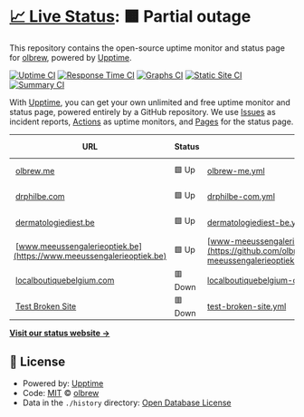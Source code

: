 # [📈 Live Status](https://status.olbrew.me): <!--live status--> **🟧 Partial outage**

This repository contains the open-source uptime monitor and status page for [olbrew](https://olbrew.me), powered by [Upptime](https://github.com/upptime/upptime).

[![Uptime CI](https://github.com/olbrew/upptime/workflows/Uptime%20CI/badge.svg)](https://github.com/olbrew/upptime/actions?query=workflow%3A%22Uptime+CI%22)
[![Response Time CI](https://github.com/olbrew/upptime/workflows/Response%20Time%20CI/badge.svg)](https://github.com/olbrew/upptime/actions?query=workflow%3A%22Response+Time+CI%22)
[![Graphs CI](https://github.com/olbrew/upptime/workflows/Graphs%20CI/badge.svg)](https://github.com/olbrew/upptime/actions?query=workflow%3A%22Graphs+CI%22)
[![Static Site CI](https://github.com/olbrew/upptime/workflows/Static%20Site%20CI/badge.svg)](https://github.com/olbrew/upptime/actions?query=workflow%3A%22Static+Site+CI%22)
[![Summary CI](https://github.com/olbrew/upptime/workflows/Summary%20CI/badge.svg)](https://github.com/olbrew/upptime/actions?query=workflow%3A%22Summary+CI%22)

With [Upptime](https://upptime.js.org), you can get your own unlimited and free uptime monitor and status page, powered entirely by a GitHub repository. We use [Issues](https://github.com/olbrew/upptime/issues) as incident reports, [Actions](https://github.com/olbrew/upptime/actions) as uptime monitors, and [Pages](https://status.olbrew.me) for the status page.

<!--start: status pages-->
<!-- This summary is generated by Upptime (https://github.com/upptime/upptime) -->
<!-- Do not edit this manually, your changes will be overwritten -->
<!-- prettier-ignore -->
| URL | Status | History | Response Time | Uptime |
| --- | ------ | ------- | ------------- | ------ |
| <img alt="" src="https://icons.duckduckgo.com/ip3/olbrew.me.ico" height="13"> [olbrew.me](https://olbrew.me) | 🟩 Up | [olbrew-me.yml](https://github.com/olbrew/upptime/commits/HEAD/history/olbrew-me.yml) | <details><summary><img alt="Response time graph" src="./graphs/olbrew-me/response-time-week.png" height="20"> 268ms</summary><br><a href="https://status.olbrew.me/history/olbrew-me"><img alt="Response time 244" src="https://img.shields.io/endpoint?url=https%3A%2F%2Fraw.githubusercontent.com%2Folbrew%2Fupptime%2FHEAD%2Fapi%2Folbrew-me%2Fresponse-time.json"></a><br><a href="https://status.olbrew.me/history/olbrew-me"><img alt="24-hour response time 441" src="https://img.shields.io/endpoint?url=https%3A%2F%2Fraw.githubusercontent.com%2Folbrew%2Fupptime%2FHEAD%2Fapi%2Folbrew-me%2Fresponse-time-day.json"></a><br><a href="https://status.olbrew.me/history/olbrew-me"><img alt="7-day response time 268" src="https://img.shields.io/endpoint?url=https%3A%2F%2Fraw.githubusercontent.com%2Folbrew%2Fupptime%2FHEAD%2Fapi%2Folbrew-me%2Fresponse-time-week.json"></a><br><a href="https://status.olbrew.me/history/olbrew-me"><img alt="30-day response time 245" src="https://img.shields.io/endpoint?url=https%3A%2F%2Fraw.githubusercontent.com%2Folbrew%2Fupptime%2FHEAD%2Fapi%2Folbrew-me%2Fresponse-time-month.json"></a><br><a href="https://status.olbrew.me/history/olbrew-me"><img alt="1-year response time 244" src="https://img.shields.io/endpoint?url=https%3A%2F%2Fraw.githubusercontent.com%2Folbrew%2Fupptime%2FHEAD%2Fapi%2Folbrew-me%2Fresponse-time-year.json"></a></details> | <details><summary><a href="https://status.olbrew.me/history/olbrew-me">100.00%</a></summary><a href="https://status.olbrew.me/history/olbrew-me"><img alt="All-time uptime 100.00%" src="https://img.shields.io/endpoint?url=https%3A%2F%2Fraw.githubusercontent.com%2Folbrew%2Fupptime%2FHEAD%2Fapi%2Folbrew-me%2Fuptime.json"></a><br><a href="https://status.olbrew.me/history/olbrew-me"><img alt="24-hour uptime 100.00%" src="https://img.shields.io/endpoint?url=https%3A%2F%2Fraw.githubusercontent.com%2Folbrew%2Fupptime%2FHEAD%2Fapi%2Folbrew-me%2Fuptime-day.json"></a><br><a href="https://status.olbrew.me/history/olbrew-me"><img alt="7-day uptime 100.00%" src="https://img.shields.io/endpoint?url=https%3A%2F%2Fraw.githubusercontent.com%2Folbrew%2Fupptime%2FHEAD%2Fapi%2Folbrew-me%2Fuptime-week.json"></a><br><a href="https://status.olbrew.me/history/olbrew-me"><img alt="30-day uptime 100.00%" src="https://img.shields.io/endpoint?url=https%3A%2F%2Fraw.githubusercontent.com%2Folbrew%2Fupptime%2FHEAD%2Fapi%2Folbrew-me%2Fuptime-month.json"></a><br><a href="https://status.olbrew.me/history/olbrew-me"><img alt="1-year uptime 100.00%" src="https://img.shields.io/endpoint?url=https%3A%2F%2Fraw.githubusercontent.com%2Folbrew%2Fupptime%2FHEAD%2Fapi%2Folbrew-me%2Fuptime-year.json"></a></details>
| <img alt="" src="https://icons.duckduckgo.com/ip3/drphilbe.com.ico" height="13"> [drphilbe.com](https://drphilbe.com) | 🟩 Up | [drphilbe-com.yml](https://github.com/olbrew/upptime/commits/HEAD/history/drphilbe-com.yml) | <details><summary><img alt="Response time graph" src="./graphs/drphilbe-com/response-time-week.png" height="20"> 194ms</summary><br><a href="https://status.olbrew.me/history/drphilbe-com"><img alt="Response time 228" src="https://img.shields.io/endpoint?url=https%3A%2F%2Fraw.githubusercontent.com%2Folbrew%2Fupptime%2FHEAD%2Fapi%2Fdrphilbe-com%2Fresponse-time.json"></a><br><a href="https://status.olbrew.me/history/drphilbe-com"><img alt="24-hour response time 205" src="https://img.shields.io/endpoint?url=https%3A%2F%2Fraw.githubusercontent.com%2Folbrew%2Fupptime%2FHEAD%2Fapi%2Fdrphilbe-com%2Fresponse-time-day.json"></a><br><a href="https://status.olbrew.me/history/drphilbe-com"><img alt="7-day response time 194" src="https://img.shields.io/endpoint?url=https%3A%2F%2Fraw.githubusercontent.com%2Folbrew%2Fupptime%2FHEAD%2Fapi%2Fdrphilbe-com%2Fresponse-time-week.json"></a><br><a href="https://status.olbrew.me/history/drphilbe-com"><img alt="30-day response time 204" src="https://img.shields.io/endpoint?url=https%3A%2F%2Fraw.githubusercontent.com%2Folbrew%2Fupptime%2FHEAD%2Fapi%2Fdrphilbe-com%2Fresponse-time-month.json"></a><br><a href="https://status.olbrew.me/history/drphilbe-com"><img alt="1-year response time 228" src="https://img.shields.io/endpoint?url=https%3A%2F%2Fraw.githubusercontent.com%2Folbrew%2Fupptime%2FHEAD%2Fapi%2Fdrphilbe-com%2Fresponse-time-year.json"></a></details> | <details><summary><a href="https://status.olbrew.me/history/drphilbe-com">100.00%</a></summary><a href="https://status.olbrew.me/history/drphilbe-com"><img alt="All-time uptime 100.00%" src="https://img.shields.io/endpoint?url=https%3A%2F%2Fraw.githubusercontent.com%2Folbrew%2Fupptime%2FHEAD%2Fapi%2Fdrphilbe-com%2Fuptime.json"></a><br><a href="https://status.olbrew.me/history/drphilbe-com"><img alt="24-hour uptime 100.00%" src="https://img.shields.io/endpoint?url=https%3A%2F%2Fraw.githubusercontent.com%2Folbrew%2Fupptime%2FHEAD%2Fapi%2Fdrphilbe-com%2Fuptime-day.json"></a><br><a href="https://status.olbrew.me/history/drphilbe-com"><img alt="7-day uptime 100.00%" src="https://img.shields.io/endpoint?url=https%3A%2F%2Fraw.githubusercontent.com%2Folbrew%2Fupptime%2FHEAD%2Fapi%2Fdrphilbe-com%2Fuptime-week.json"></a><br><a href="https://status.olbrew.me/history/drphilbe-com"><img alt="30-day uptime 100.00%" src="https://img.shields.io/endpoint?url=https%3A%2F%2Fraw.githubusercontent.com%2Folbrew%2Fupptime%2FHEAD%2Fapi%2Fdrphilbe-com%2Fuptime-month.json"></a><br><a href="https://status.olbrew.me/history/drphilbe-com"><img alt="1-year uptime 100.00%" src="https://img.shields.io/endpoint?url=https%3A%2F%2Fraw.githubusercontent.com%2Folbrew%2Fupptime%2FHEAD%2Fapi%2Fdrphilbe-com%2Fuptime-year.json"></a></details>
| <img alt="" src="https://icons.duckduckgo.com/ip3/dermatologiediest.be.ico" height="13"> [dermatologiediest.be](https://dermatologiediest.be) | 🟩 Up | [dermatologiediest-be.yml](https://github.com/olbrew/upptime/commits/HEAD/history/dermatologiediest-be.yml) | <details><summary><img alt="Response time graph" src="./graphs/dermatologiediest-be/response-time-week.png" height="20"> 435ms</summary><br><a href="https://status.olbrew.me/history/dermatologiediest-be"><img alt="Response time 528" src="https://img.shields.io/endpoint?url=https%3A%2F%2Fraw.githubusercontent.com%2Folbrew%2Fupptime%2FHEAD%2Fapi%2Fdermatologiediest-be%2Fresponse-time.json"></a><br><a href="https://status.olbrew.me/history/dermatologiediest-be"><img alt="24-hour response time 570" src="https://img.shields.io/endpoint?url=https%3A%2F%2Fraw.githubusercontent.com%2Folbrew%2Fupptime%2FHEAD%2Fapi%2Fdermatologiediest-be%2Fresponse-time-day.json"></a><br><a href="https://status.olbrew.me/history/dermatologiediest-be"><img alt="7-day response time 435" src="https://img.shields.io/endpoint?url=https%3A%2F%2Fraw.githubusercontent.com%2Folbrew%2Fupptime%2FHEAD%2Fapi%2Fdermatologiediest-be%2Fresponse-time-week.json"></a><br><a href="https://status.olbrew.me/history/dermatologiediest-be"><img alt="30-day response time 538" src="https://img.shields.io/endpoint?url=https%3A%2F%2Fraw.githubusercontent.com%2Folbrew%2Fupptime%2FHEAD%2Fapi%2Fdermatologiediest-be%2Fresponse-time-month.json"></a><br><a href="https://status.olbrew.me/history/dermatologiediest-be"><img alt="1-year response time 528" src="https://img.shields.io/endpoint?url=https%3A%2F%2Fraw.githubusercontent.com%2Folbrew%2Fupptime%2FHEAD%2Fapi%2Fdermatologiediest-be%2Fresponse-time-year.json"></a></details> | <details><summary><a href="https://status.olbrew.me/history/dermatologiediest-be">100.00%</a></summary><a href="https://status.olbrew.me/history/dermatologiediest-be"><img alt="All-time uptime 100.00%" src="https://img.shields.io/endpoint?url=https%3A%2F%2Fraw.githubusercontent.com%2Folbrew%2Fupptime%2FHEAD%2Fapi%2Fdermatologiediest-be%2Fuptime.json"></a><br><a href="https://status.olbrew.me/history/dermatologiediest-be"><img alt="24-hour uptime 100.00%" src="https://img.shields.io/endpoint?url=https%3A%2F%2Fraw.githubusercontent.com%2Folbrew%2Fupptime%2FHEAD%2Fapi%2Fdermatologiediest-be%2Fuptime-day.json"></a><br><a href="https://status.olbrew.me/history/dermatologiediest-be"><img alt="7-day uptime 100.00%" src="https://img.shields.io/endpoint?url=https%3A%2F%2Fraw.githubusercontent.com%2Folbrew%2Fupptime%2FHEAD%2Fapi%2Fdermatologiediest-be%2Fuptime-week.json"></a><br><a href="https://status.olbrew.me/history/dermatologiediest-be"><img alt="30-day uptime 100.00%" src="https://img.shields.io/endpoint?url=https%3A%2F%2Fraw.githubusercontent.com%2Folbrew%2Fupptime%2FHEAD%2Fapi%2Fdermatologiediest-be%2Fuptime-month.json"></a><br><a href="https://status.olbrew.me/history/dermatologiediest-be"><img alt="1-year uptime 100.00%" src="https://img.shields.io/endpoint?url=https%3A%2F%2Fraw.githubusercontent.com%2Folbrew%2Fupptime%2FHEAD%2Fapi%2Fdermatologiediest-be%2Fuptime-year.json"></a></details>
| <img alt="" src="https://icons.duckduckgo.com/ip3/www.meeussengalerieoptiek.be.ico" height="13"> [www.meeussengalerieoptiek.be](https://www.meeussengalerieoptiek.be) | 🟩 Up | [www-meeussengalerieoptiek-be.yml](https://github.com/olbrew/upptime/commits/HEAD/history/www-meeussengalerieoptiek-be.yml) | <details><summary><img alt="Response time graph" src="./graphs/www-meeussengalerieoptiek-be/response-time-week.png" height="20"> 628ms</summary><br><a href="https://status.olbrew.me/history/www-meeussengalerieoptiek-be"><img alt="Response time 579" src="https://img.shields.io/endpoint?url=https%3A%2F%2Fraw.githubusercontent.com%2Folbrew%2Fupptime%2FHEAD%2Fapi%2Fwww-meeussengalerieoptiek-be%2Fresponse-time.json"></a><br><a href="https://status.olbrew.me/history/www-meeussengalerieoptiek-be"><img alt="24-hour response time 238" src="https://img.shields.io/endpoint?url=https%3A%2F%2Fraw.githubusercontent.com%2Folbrew%2Fupptime%2FHEAD%2Fapi%2Fwww-meeussengalerieoptiek-be%2Fresponse-time-day.json"></a><br><a href="https://status.olbrew.me/history/www-meeussengalerieoptiek-be"><img alt="7-day response time 628" src="https://img.shields.io/endpoint?url=https%3A%2F%2Fraw.githubusercontent.com%2Folbrew%2Fupptime%2FHEAD%2Fapi%2Fwww-meeussengalerieoptiek-be%2Fresponse-time-week.json"></a><br><a href="https://status.olbrew.me/history/www-meeussengalerieoptiek-be"><img alt="30-day response time 622" src="https://img.shields.io/endpoint?url=https%3A%2F%2Fraw.githubusercontent.com%2Folbrew%2Fupptime%2FHEAD%2Fapi%2Fwww-meeussengalerieoptiek-be%2Fresponse-time-month.json"></a><br><a href="https://status.olbrew.me/history/www-meeussengalerieoptiek-be"><img alt="1-year response time 579" src="https://img.shields.io/endpoint?url=https%3A%2F%2Fraw.githubusercontent.com%2Folbrew%2Fupptime%2FHEAD%2Fapi%2Fwww-meeussengalerieoptiek-be%2Fresponse-time-year.json"></a></details> | <details><summary><a href="https://status.olbrew.me/history/www-meeussengalerieoptiek-be">100.00%</a></summary><a href="https://status.olbrew.me/history/www-meeussengalerieoptiek-be"><img alt="All-time uptime 99.98%" src="https://img.shields.io/endpoint?url=https%3A%2F%2Fraw.githubusercontent.com%2Folbrew%2Fupptime%2FHEAD%2Fapi%2Fwww-meeussengalerieoptiek-be%2Fuptime.json"></a><br><a href="https://status.olbrew.me/history/www-meeussengalerieoptiek-be"><img alt="24-hour uptime 100.00%" src="https://img.shields.io/endpoint?url=https%3A%2F%2Fraw.githubusercontent.com%2Folbrew%2Fupptime%2FHEAD%2Fapi%2Fwww-meeussengalerieoptiek-be%2Fuptime-day.json"></a><br><a href="https://status.olbrew.me/history/www-meeussengalerieoptiek-be"><img alt="7-day uptime 100.00%" src="https://img.shields.io/endpoint?url=https%3A%2F%2Fraw.githubusercontent.com%2Folbrew%2Fupptime%2FHEAD%2Fapi%2Fwww-meeussengalerieoptiek-be%2Fuptime-week.json"></a><br><a href="https://status.olbrew.me/history/www-meeussengalerieoptiek-be"><img alt="30-day uptime 100.00%" src="https://img.shields.io/endpoint?url=https%3A%2F%2Fraw.githubusercontent.com%2Folbrew%2Fupptime%2FHEAD%2Fapi%2Fwww-meeussengalerieoptiek-be%2Fuptime-month.json"></a><br><a href="https://status.olbrew.me/history/www-meeussengalerieoptiek-be"><img alt="1-year uptime 99.98%" src="https://img.shields.io/endpoint?url=https%3A%2F%2Fraw.githubusercontent.com%2Folbrew%2Fupptime%2FHEAD%2Fapi%2Fwww-meeussengalerieoptiek-be%2Fuptime-year.json"></a></details>
| <img alt="" src="https://icons.duckduckgo.com/ip3/localboutiquebelgium.com.ico" height="13"> [localboutiquebelgium.com](https://localboutiquebelgium.com) | 🟥 Down | [localboutiquebelgium-com.yml](https://github.com/olbrew/upptime/commits/HEAD/history/localboutiquebelgium-com.yml) | <details><summary><img alt="Response time graph" src="./graphs/localboutiquebelgium-com/response-time-week.png" height="20"> 967ms</summary><br><a href="https://status.olbrew.me/history/localboutiquebelgium-com"><img alt="Response time 334" src="https://img.shields.io/endpoint?url=https%3A%2F%2Fraw.githubusercontent.com%2Folbrew%2Fupptime%2FHEAD%2Fapi%2Flocalboutiquebelgium-com%2Fresponse-time.json"></a><br><a href="https://status.olbrew.me/history/localboutiquebelgium-com"><img alt="24-hour response time 1315" src="https://img.shields.io/endpoint?url=https%3A%2F%2Fraw.githubusercontent.com%2Folbrew%2Fupptime%2FHEAD%2Fapi%2Flocalboutiquebelgium-com%2Fresponse-time-day.json"></a><br><a href="https://status.olbrew.me/history/localboutiquebelgium-com"><img alt="7-day response time 967" src="https://img.shields.io/endpoint?url=https%3A%2F%2Fraw.githubusercontent.com%2Folbrew%2Fupptime%2FHEAD%2Fapi%2Flocalboutiquebelgium-com%2Fresponse-time-week.json"></a><br><a href="https://status.olbrew.me/history/localboutiquebelgium-com"><img alt="30-day response time 578" src="https://img.shields.io/endpoint?url=https%3A%2F%2Fraw.githubusercontent.com%2Folbrew%2Fupptime%2FHEAD%2Fapi%2Flocalboutiquebelgium-com%2Fresponse-time-month.json"></a><br><a href="https://status.olbrew.me/history/localboutiquebelgium-com"><img alt="1-year response time 334" src="https://img.shields.io/endpoint?url=https%3A%2F%2Fraw.githubusercontent.com%2Folbrew%2Fupptime%2FHEAD%2Fapi%2Flocalboutiquebelgium-com%2Fresponse-time-year.json"></a></details> | <details><summary><a href="https://status.olbrew.me/history/localboutiquebelgium-com">75.22%</a></summary><a href="https://status.olbrew.me/history/localboutiquebelgium-com"><img alt="All-time uptime 97.73%" src="https://img.shields.io/endpoint?url=https%3A%2F%2Fraw.githubusercontent.com%2Folbrew%2Fupptime%2FHEAD%2Fapi%2Flocalboutiquebelgium-com%2Fuptime.json"></a><br><a href="https://status.olbrew.me/history/localboutiquebelgium-com"><img alt="24-hour uptime 86.35%" src="https://img.shields.io/endpoint?url=https%3A%2F%2Fraw.githubusercontent.com%2Folbrew%2Fupptime%2FHEAD%2Fapi%2Flocalboutiquebelgium-com%2Fuptime-day.json"></a><br><a href="https://status.olbrew.me/history/localboutiquebelgium-com"><img alt="7-day uptime 75.22%" src="https://img.shields.io/endpoint?url=https%3A%2F%2Fraw.githubusercontent.com%2Folbrew%2Fupptime%2FHEAD%2Fapi%2Flocalboutiquebelgium-com%2Fuptime-week.json"></a><br><a href="https://status.olbrew.me/history/localboutiquebelgium-com"><img alt="30-day uptime 85.64%" src="https://img.shields.io/endpoint?url=https%3A%2F%2Fraw.githubusercontent.com%2Folbrew%2Fupptime%2FHEAD%2Fapi%2Flocalboutiquebelgium-com%2Fuptime-month.json"></a><br><a href="https://status.olbrew.me/history/localboutiquebelgium-com"><img alt="1-year uptime 97.73%" src="https://img.shields.io/endpoint?url=https%3A%2F%2Fraw.githubusercontent.com%2Folbrew%2Fupptime%2FHEAD%2Fapi%2Flocalboutiquebelgium-com%2Fuptime-year.json"></a></details>
| <img alt="" src="https://icons.duckduckgo.com/ip3/thissitedoesnotexist.koj.co.ico" height="13"> [Test Broken Site](https://thissitedoesnotexist.koj.co) | 🟥 Down | [test-broken-site.yml](https://github.com/olbrew/upptime/commits/HEAD/history/test-broken-site.yml) | <details><summary><img alt="Response time graph" src="./graphs/test-broken-site/response-time-week.png" height="20"> 0ms</summary><br><a href="https://status.olbrew.me/history/test-broken-site"><img alt="Response time 0" src="https://img.shields.io/endpoint?url=https%3A%2F%2Fraw.githubusercontent.com%2Folbrew%2Fupptime%2FHEAD%2Fapi%2Ftest-broken-site%2Fresponse-time.json"></a><br><a href="https://status.olbrew.me/history/test-broken-site"><img alt="24-hour response time 0" src="https://img.shields.io/endpoint?url=https%3A%2F%2Fraw.githubusercontent.com%2Folbrew%2Fupptime%2FHEAD%2Fapi%2Ftest-broken-site%2Fresponse-time-day.json"></a><br><a href="https://status.olbrew.me/history/test-broken-site"><img alt="7-day response time 0" src="https://img.shields.io/endpoint?url=https%3A%2F%2Fraw.githubusercontent.com%2Folbrew%2Fupptime%2FHEAD%2Fapi%2Ftest-broken-site%2Fresponse-time-week.json"></a><br><a href="https://status.olbrew.me/history/test-broken-site"><img alt="30-day response time 0" src="https://img.shields.io/endpoint?url=https%3A%2F%2Fraw.githubusercontent.com%2Folbrew%2Fupptime%2FHEAD%2Fapi%2Ftest-broken-site%2Fresponse-time-month.json"></a><br><a href="https://status.olbrew.me/history/test-broken-site"><img alt="1-year response time 0" src="https://img.shields.io/endpoint?url=https%3A%2F%2Fraw.githubusercontent.com%2Folbrew%2Fupptime%2FHEAD%2Fapi%2Ftest-broken-site%2Fresponse-time-year.json"></a></details> | <details><summary><a href="https://status.olbrew.me/history/test-broken-site">100.00%</a></summary><a href="https://status.olbrew.me/history/test-broken-site"><img alt="All-time uptime 100.00%" src="https://img.shields.io/endpoint?url=https%3A%2F%2Fraw.githubusercontent.com%2Folbrew%2Fupptime%2FHEAD%2Fapi%2Ftest-broken-site%2Fuptime.json"></a><br><a href="https://status.olbrew.me/history/test-broken-site"><img alt="24-hour uptime 100.00%" src="https://img.shields.io/endpoint?url=https%3A%2F%2Fraw.githubusercontent.com%2Folbrew%2Fupptime%2FHEAD%2Fapi%2Ftest-broken-site%2Fuptime-day.json"></a><br><a href="https://status.olbrew.me/history/test-broken-site"><img alt="7-day uptime 100.00%" src="https://img.shields.io/endpoint?url=https%3A%2F%2Fraw.githubusercontent.com%2Folbrew%2Fupptime%2FHEAD%2Fapi%2Ftest-broken-site%2Fuptime-week.json"></a><br><a href="https://status.olbrew.me/history/test-broken-site"><img alt="30-day uptime 100.00%" src="https://img.shields.io/endpoint?url=https%3A%2F%2Fraw.githubusercontent.com%2Folbrew%2Fupptime%2FHEAD%2Fapi%2Ftest-broken-site%2Fuptime-month.json"></a><br><a href="https://status.olbrew.me/history/test-broken-site"><img alt="1-year uptime 100.00%" src="https://img.shields.io/endpoint?url=https%3A%2F%2Fraw.githubusercontent.com%2Folbrew%2Fupptime%2FHEAD%2Fapi%2Ftest-broken-site%2Fuptime-year.json"></a></details>

<!--end: status pages-->

[**Visit our status website →**](https://status.olbrew.me)

## 📄 License

- Powered by: [Upptime](https://github.com/upptime/upptime)
- Code: [MIT](./LICENSE) © [olbrew](https://olbrew.me)
- Data in the `./history` directory: [Open Database License](https://opendatacommons.org/licenses/odbl/1-0/)
